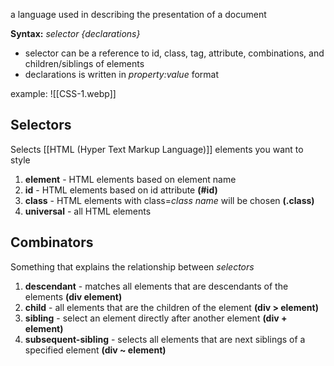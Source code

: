 a language used in describing the presentation of a document

**Syntax:** *selector {declarations}* 
- selector can be a reference to id, class, tag, attribute, combinations, and children/siblings of elements
- declarations is written in *property:value* format

example:
![[CSS-1.webp]]
## Selectors
Selects [[HTML (Hyper Text Markup Language)]] elements you want to style
1. **element** - HTML elements based on element name
2. **id** - HTML elements based on id attribute **(#id)** 
3. **class** - HTML elements with class=*class name* will be chosen **(.class)**
4. **universal** - all HTML elements

##  Combinators
Something that explains the relationship between *selectors*
1. **descendant** - matches all elements that are descendants of the elements **(div element)**
2. **child** - all elements that are the children of the element **(div > element)**
3. **sibling** - select an element directly after another element **(div + element)**
4. **subsequent-sibling** - selects all elements that are next siblings of a specified element **(div ~ element)**